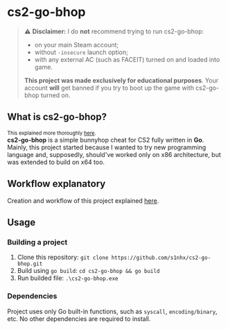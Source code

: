 # cs2-go-bhop

> :warning: **Disclaimer:** I do **not** recommend trying to run cs2-go-bhop:
>
> - on your main Steam account;
> - without `-insecure` launch option;
> - with any external AC (such as FACEIT) turned on and loaded into game.
>
> **This project was made exclusively for educational purposes**. Your account **will** get banned if you try to boot up the game with cs2-go-bhop turned on.

## What is **cs2-go-bhop**?
<small>This explained more thoroughly [here](https://github.com/s1nhx/cs2-go-bhop-research).</small>\
**cs2-go-bhop** is a simple bunnyhop cheat for CS2 fully written in **Go**. Mainly, this project started because I wanted to try new programming language and, supposedly, should've worked only on x86 architecture, but was extended to build on x64 too.

## Workflow explanatory
Creation and workflow of this project explained [here](https://github.com/s1nhx/cs2-go-bhop-research).

## Usage
### Building a project
1. Clone this repository: `git clone https://github.com/s1nhx/cs2-go-bhop.git`
2. Build using `go build`: `cd cs2-go-bhop && go build`
3. Run builded file: `.\cs2-go-bhop.exe`

### Dependencies
Project uses only Go built-in functions, such as `syscall`, `encoding/binary`, etc. No other dependencies are required to install.
